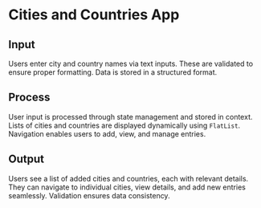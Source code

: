 # Cities and Countries App

## Input
Users enter city and country names via text inputs. These are validated to ensure proper formatting. Data is stored in a structured format.

## Process
User input is processed through state management and stored in context. Lists of cities and countries are displayed dynamically using `FlatList`. Navigation enables users to add, view, and manage entries.

## Output
Users see a list of added cities and countries, each with relevant details. They can navigate to individual cities, view details, and add new entries seamlessly. Validation ensures data consistency.
